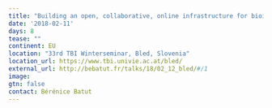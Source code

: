 ```yaml
---
title: "Building an open, collaborative, online infrastructure for bioinformatics training"
date: '2018-02-11'
days: 8
tease: ""
continent: EU
location: "33rd TBI Winterseminar, Bled, Slovenia"
location_url: https://www.tbi.univie.ac.at/bled/
external_url: http://bebatut.fr/talks/18/02_12_bled/#/1
image: 
gtn: false
contact: Bérénice Batut
---
```

